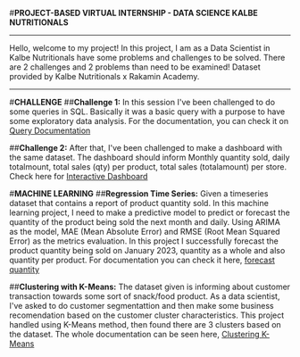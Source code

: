 #**PROJECT-BASED VIRTUAL INTERNSHIP - DATA SCIENCE KALBE NUTRITIONALS**

***

Hello, welcome to my project!
In this project, I am as a Data Scientist in Kalbe Nutritionals have some problems and challenges to be solved. 
There are 2 challenges and 2 problems than need to be examined! Dataset provided by Kalbe Nutritionals x Rakamin Academy.

***

#**CHALLENGE**
##**Challenge 1:**
In this session I've been challenged to do some queries in SQL. Basically it was a basic query with a purpose to have some exploratory data analysis. For the documentation, you can check it on [Query Documentation]()

##**Challenge 2:**
After that, I've been challenged to make a dashboard with the same dataset. The dashboard should inform Monthly quantity sold, daily totalmount, total sales (qty) per product, total sales (totalamount) per store. 
Check here for [Interactive Dashboard](https://public.tableau.com/views/PBIKalbeDashboard/Dashboard1?:language=en-US&:display_count=n&:origin=viz_share_link)

#**MACHINE LEARNING**
##**Regression Time Series:**
Given a timeseries dataset that contains a report of product quantity sold. In this machine learning project, I need to make a predictive model to predict or forecast the quantity of the product being sold the next month and daily.
Using ARIMA as the model, MAE (Mean Absolute Error) and RMSE (Root Mean Squared Error) as the metrics evaluation. In this project I successfully forecast the product quantity being sold on January 2023, quantity as a whole and also quantity per product. 
For documentation you can check it here, [forecast quantity]()

##**Clustering with K-Means:**
The dataset given is informing about customer transaction towards some sort of snack/food product. As a data scientist, I've asked to do customer segmentattion and then make some business recomendation based on the customer cluster characteristics.
This project handled using K-Means method, then found there are 3 clusters based on the dataset. The whole documentation can be seen here, [Clustering K-Means]()

